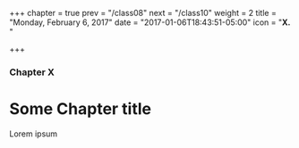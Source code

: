 +++
chapter = true
prev = "/class08"
next = "/class10"
weight = 2
title = "Monday, February 6, 2017"
date = "2017-01-06T18:43:51-05:00"
icon = "<b>X. </b>"

+++

### Chapter X

# Some Chapter title

Lorem ipsum
